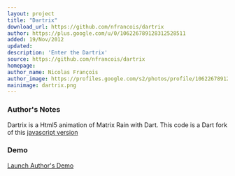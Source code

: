 ```yaml
---
layout: project
title: "Dartrix"
download_url: https://github.com/nfrancois/dartrix
author: https://plus.google.com/u/0/106226789128312528511
added: 19/Nov/2012
updated: 
description: 'Enter the Dartrix'
source: https://github.com/nfrancois/dartrix
homepage: 
author_name: Nicolas François
author_image: https://profiles.google.com/s2/photos/profile/106226789128312528511
mainimage: dartrix.png
---
```


### Author's Notes

Dartrix is a Html5 animation of Matrix Rain with Dart.
This code is a Dart fork of this [javascript version](https://github.com/hendo13/HTML5-Matrix-Code-Rain/)

### Demo

[Launch Author's Demo](http://nfrancois.github.com/dartrix/)